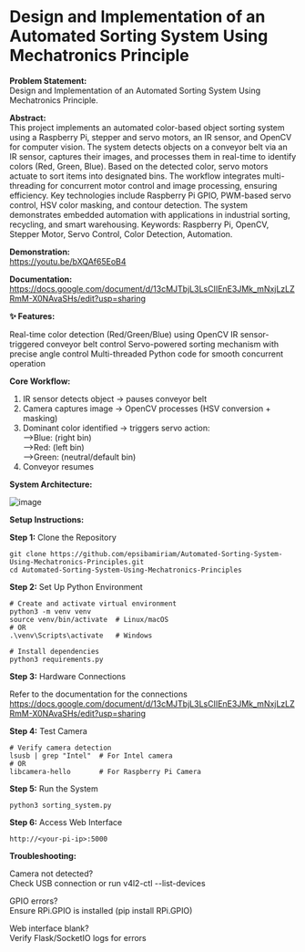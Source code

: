 # Design and Implementation of an Automated Sorting System Using Mechatronics Principle
**Problem Statement:**   
Design and Implementation of an Automated Sorting System Using Mechatronics Principle.
  
**Abstract:**   
This project implements an automated color-based object sorting system using a Raspberry Pi, stepper and servo motors, an IR sensor, and OpenCV for computer vision. The system detects objects on a conveyor belt via an IR sensor, captures their images, and processes them in real-time to identify colors (Red, Green, Blue). Based on the detected color, servo motors actuate to sort items into designated bins. The workflow integrates multi-threading for concurrent motor control and image processing, ensuring efficiency. Key technologies include Raspberry Pi GPIO, PWM-based servo control, HSV color masking, and contour detection. The system demonstrates embedded automation with applications in industrial sorting, recycling, and smart warehousing.
Keywords: Raspberry Pi, OpenCV, Stepper Motor, Servo Control, Color Detection, Automation.

**Demonstration:**  
https://youtu.be/bXQAf65EoB4

**Documentation:**  
https://docs.google.com/document/d/13cMJTbjL3LsCIIEnE3JMk_mNxjLzLZRmM-X0NAvaSHs/edit?usp=sharing 

**✨ Features:**

Real-time color detection (Red/Green/Blue) using OpenCV
IR sensor-triggered conveyor belt control
Servo-powered sorting mechanism with precise angle control
Multi-threaded Python code for smooth concurrent operation

 
**Core Workflow:**
1. IR sensor detects object → pauses conveyor belt  
2. Camera captures image → OpenCV processes (HSV conversion + masking)  
3. Dominant color identified → triggers servo action:  
   -->Blue:  (right bin)  
   -->Red:  (left bin)  
   -->Green: (neutral/default bin)  
4. Conveyor resumes

**System Architecture:**

![image](https://github.com/user-attachments/assets/ebb6e9d1-d788-41a0-ac6b-1c5646534893)

**Setup Instructions:**  

**Step 1:** Clone the Repository
```
git clone https://github.com/epsibamiriam/Automated-Sorting-System-Using-Mechatronics-Principles.git
cd Automated-Sorting-System-Using-Mechatronics-Principles
```
**Step 2:** Set Up Python Environment
```
# Create and activate virtual environment
python3 -m venv venv
source venv/bin/activate  # Linux/macOS
# OR
.\venv\Scripts\activate   # Windows

# Install dependencies
python3 requirements.py
```
**Step 3:** Hardware Connections

Refer to the documentation for the connections
https://docs.google.com/document/d/13cMJTbjL3LsCIIEnE3JMk_mNxjLzLZRmM-X0NAvaSHs/edit?usp=sharing

**Step 4:** Test Camera
```
# Verify camera detection
lsusb | grep "Intel"  # For Intel camera
# OR
libcamera-hello       # For Raspberry Pi Camera
```
**Step 5:** Run the System
```
python3 sorting_system.py
```

**Step 6:** Access Web Interface
```
http://<your-pi-ip>:5000
```
**Troubleshooting:**

Camera not detected?  
Check USB connection or run v4l2-ctl --list-devices  

  
GPIO errors?  
Ensure RPi.GPIO is installed (pip install RPi.GPIO)  

  
Web interface blank?  
Verify Flask/SocketIO logs for errors


   

